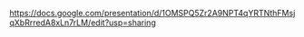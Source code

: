 https://docs.google.com/presentation/d/1OMSPQ5Zr2A9NPT4qYRTNthFMsjqXbRrredA8xLn7rLM/edit?usp=sharing
